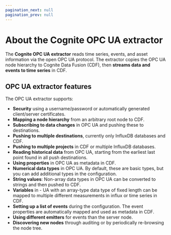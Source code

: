 ```yaml
---
pagination_next: null
pagination_prev: null
---
```


# About the Cognite OPC UA extractor

The **Cognite OPC UA extractor** reads time series, events, and asset information via the open OPC UA protocol. The extractor copies the OPC UA node hierarchy to Cognite Data Fusion (CDF), then **streams data and events to time series** in CDF.

## OPC UA extractor features

The OPC UA extractor supports:

- **Security** using a username/password or automatically generated client/server certificates.
- **Mapping a node hierarchy** from an arbitrary root node to CDF.
- **Subscribing to data changes** in OPC UA and pushing these to destinations.
- **Pushing to multiple destinations**, currently only InfluxDB databases and CDF.
- **Pushing to multiple projects** in CDF or multiple InfluxDB databases.
- **Reading historical data** from OPC UA, starting from the earliest last point found in all push destinations.
- **Using properties** in OPC UA as metadata in CDF.
- **Numerical data types** in OPC UA. By default, these are basic types, but you can add additional types in the configuration.
- **String values**: Non-array data types in OPC UA can be converted to strings and then pushed to CDF.
- **Variables** in - UA with an array-type data type of fixed length can be mapped to multiple different measurements in influx or time series in CDF.
- **Setting up a list of events** during the configuration. The event properties are automatically mapped and used as metadata in CDF. <!--The source node of each event is used as XXX-->
- **Using different emitters** for events than the server node.
- **Discovering new nodes** through auditing or by periodically re-browsing the node tree.

<!--## Node model types

OPC UA is built on a model of nodes. It is often represented as a hierarchy, and treated as such, but there is no requirement of any such structure. The relevant node types are as follows:

- **Objects** are used for organization and structure. They can represent anything from physical assets to simple abstractions for organizing other nodes. These are represented with **Assets** in CDF.
- **Variables** are nodes on the same level as objects, but they also have a data type and a value, which may change over time. These are generally represented as **time series** in CDF. Changes to variables may be stored in a history.
- **Events** are not nodes, but instead transient. These are used to notify clients about occurrences on the server or in the source system. These are mapped to **Events** in CDF.
- **DataTypes** are nodes in the hierarchy. These are used to identify the variables with a valid mapping to CDF, and how to map them.
- **ObjectTypes** are nodes used by the extractor to map event attributes, since the connected servers often use custom type events.
- **VariableTypes** are nodes used by the extractor to assess if a variable is to be used as a time series or a piece of metadata.-->
